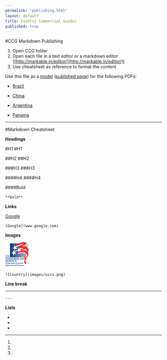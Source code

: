 ```yaml
---
permalink: "publishing.html"
layout: default
title: Country Commercial Guides 
published: true
---
```


#CCG Markdown Publishing 

1. Open CCG folder 
2. Open each file in a text editor or a markdown editor ([http://markable.in/editor/](http://markable.in/editor/))
3. Use cheatsheet as reference to format the content 


Use this file as a [model](https://raw.githubusercontent.com/GovWizely/ccg/gh-pages/_posts/2014-12-15-columbia.md) ([published page](http://govwizely.github.io/ccg/colombia.html)) for the following PDFs:

* [Brazil](http://www.export.gov/brazil/build/groups/public/@eg_br/documents/webcontent/eg_br_034878.pdf)

* [China](http://export.gov/china/build/groups/public/@eg_cn/documents/webcontent/eg_cn_025684.pdf)

* [Argentina](http://www.buyusainfo.net/docs/x_9234444.pdf)

* [Panama](http://buyusainfo.net/docs/x_8889601.pdf)

---

#Markdown Cheatsheet

**Headings** 

#H1
	#H1

##H2
	##H2

###H3
	###H3

####H4
	####H4

####Bold

	**bold**

**Links**
 
[Google](www.google.com)

	[Google](www.google.com)

**Images**

![Country](images/uscs.png)

	![Country](images/uscs.png)

**Line break**

---

	---

**Lists**

* 
* 
* 

---

1. 
2. 
3.
